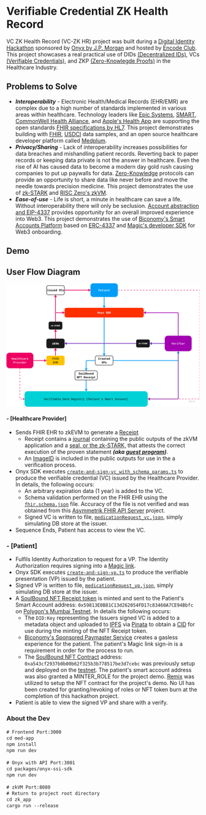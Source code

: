 # Verifiable Credential ZK Health Record

VC ZK Health Record (VC-ZK HR) project was built during a [Digital Identity Hackathon](https://www.encode.club/digital-identity-hackathon) sponsored by [Onyx by J.P. Morgan](https://www.jpmorgan.com/onyx/index) and hosted by [Encode Club](https://www.encode.club/). This project showcases a real practical use of DIDs [(Decentralized IDs)](https://w3c-ccg.github.io/did-primer/), VCs [(Verifiable Credentials)](https://www.w3.org/TR/vc-data-model/), and ZKP [(Zero-Knowlegde Proofs)](https://zkhack.dev/whiteboard/) in the Healthcare Industry.

## Problems to Solve

- ***Interoperability*** - Electronic Health/Medical Records (EHR/EMR) are complex due to a high number of standards implemented in various areas within healthcare. Technology leaders like [Epic Systems](https://fhir.epic.com/), [SMART](https://docs.smarthealthit.org/), [CommonWell Health Alliance](https://specification.commonwellalliance.org/foundational-concepts/api-security), and [Apple's Health App](https://www.apple.com/healthcare/health-records/) are supporting the open standards [FHIR specifications by HL7](https://www.hl7.org/fhir/). This project demonstrates building with [FHIR](https://www.hl7.org/fhir/), [USDCI](https://www.healthit.gov/isa/united-states-core-data-interoperability-uscdi) data samples, and an open source healthcare developer platform called [Medplum](https://www.medplum.com/docs).
- ***Privacy/Sharing*** - Lack of interoperability increases possibilities for data breaches and mishandling patient records. Reverting back to paper records or keeping data private is not the answer in healthcare. Even the rise of AI has caused data to become a modern day gold rush causing companies to put up paywalls for data. [Zero-Knowledge](https://zkhack.dev/whiteboard/) protocols can provide an opportunity to share data like never before and move the needle towards precision medicine. This project demonstrates the use of [zk-STARK](https://starkware.co/stark/) and [RISC Zero's zkVM](https://dev.risczero.com/). 
- ***Ease-of-use*** - Life is short, a minute in healthcare can save a life. Without interoperability there will only be seclusion. [Account abstraction and EIP-4337](https://ethereum.org/en/roadmap/account-abstraction/) provides opportunity for an overall improved experience into Web3. This project demonstrates the use of [Biconomy's Smart Accounts Platform](https://docs.biconomy.io/docs/overview) based on [ERC-4337](https://eips.ethereum.org/EIPS/eip-4337) and [Magic's developer SDK](https://magic.link/docs/home/welcome) for Web3 onboarding.


## Demo


## User Flow Diagram

![User Flow Diagram](media/flow.png)

#### - [Healthcare Provider] 
- Sends FHIR EHR to zkEVM to generate a [Receipt](https://dev.risczero.com/zkvm/developer-guide/receipts)
    - Receipt contains a [journal](https://dev.risczero.com/terminology#journal) containing the public outputs of the zkVM application and a [seal, or the zk-STARK,](https://dev.risczero.com/terminology#seal) that attests the correct execution of the proven statement ***(aka [guest program](https://dev.risczero.com/terminology#guest-program))***.
    - An [ImageID](https://dev.risczero.com/terminology#image-id) is included in the public outputs for use in the a verification process.
- Onyx SDK executes [`create-and-sign-vc_with_schema_params.ts`](med_app/packages/onyx-ssi-sdk/src/issuer/create-and-sign-vc_with_schema_params.ts) to produce the verifiable credential (VC) issued by the Healthcare Provider. In details, the following occurs:
    - An arbitrary expiration data (1 year) is added to the VC.
    - Schema validation performed on the FHIR EHR using the [<code>fhir.schema.json</code>](med_app/packages/onyx-ssi-sdk/src/issuer/schemas/fhir.schema.json) file. Accuracy of the file is not verified and was obtained from this [Asymmetrik FHIR API Server](https://github.com/bluehalo/node-fhir-server-core/tree/master/packages/fhir-json-schema-validator) project.
    - Signed VC is written to file, [`medicationRequest_vc.json`](med_app/src/pages/verifiable-credentials/vc_store/medicationRequest_vc.json), simply simulating DB store at the issuer. 
- Sequence Ends, Patient has access to view the VC.

### - [Patient]
- Fulfils Identity Authorization to request for a VP. The Identity Authorization requires signing into a [Magic link](https://magic.link/docs/home/welcome).
- Onyx SDK executes [`create-and-sign-vp.ts`](med_app/packages/onyx-ssi-sdk/src/holder/create-and-sign-vp.ts) to produce the verifiable presentation (VP) issued by the patient.
 - Signed VP is written to file, [`medicationRequest_vp.json`](med_app/src/pages/verifiable-credentials/vc_store/medicationRequest_vp.json), simply simulating DB store at the issuer. 
- A [SoulBound NFT Receipt token](https://testnets.opensea.io/collection/soulboundrecord-1) is minted and sent to the Patient's Smart Account address: `0x59813E0B81C13d262054FD17c83460A7CE94Bbfc` on [Polygon's Mumbai Testnet](https://mumbai.polygonscan.com/address/0x59813e0b81c13d262054fd17c83460a7ce94bbfc#tokentxnsErc721). In details the following occurs:
    - The `DID:Key` representing the Issuers signed VC is added to a metadata object and uploaded to [IPFS](https://docs.ipfs.tech/) via [Pinata](https://docs.pinata.cloud/docs) to obtain a [CID](https://docs.pinata.cloud/docs/cids) for use during the minting of the NFT Receipt token.
    - [Biconomy's Sponsored Paymaster Service](https://docs.biconomy.io/docs/Biconomy%20AA%20Stack/Paymaster/description) creates a gasless experience for the patient. The patient's Magic link sign-in is a requirement in order for the process to run.
    - The [SoulBound NFT Contract](registry/src/SoulBoundRecord.sol) address: `0xa543cf2937b0b00b62f325b3b778517be3d7cebc` was previously setup and deployed on the [testnet](https://mumbai.polygonscan.com/address/0xa543cf2937b0b00b62f325b3b778517be3d7cebc). The patient's smart account address was also granted a MINTER_ROLE for the project demo. [Remix](https://remix.ethereum.org/) was utilized to setup the NFT contract for the project's demo. No UI has been created for granting/revoking of roles or NFT token burn at the completion of this hackathon project.
- Patient is able to view the signed VP and share with a verify.

### About the Dev

```
# Frontend Port:3000
cd med-app
npm install
npm run dev

# Onyx with API Port:3001
cd packages/onyx-ssi-sdk
npm run dev

# zkVM Port:8080
# Return to project root directory
cd zk_app
cargo run --release
```
